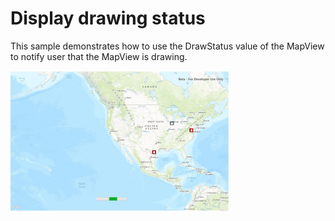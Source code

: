 # Display drawing status

This sample demonstrates how to use the DrawStatus value of the MapView to notify user that the MapView is drawing.

<img src="DisplayDrawingStatus.jpg" width="350"/>



